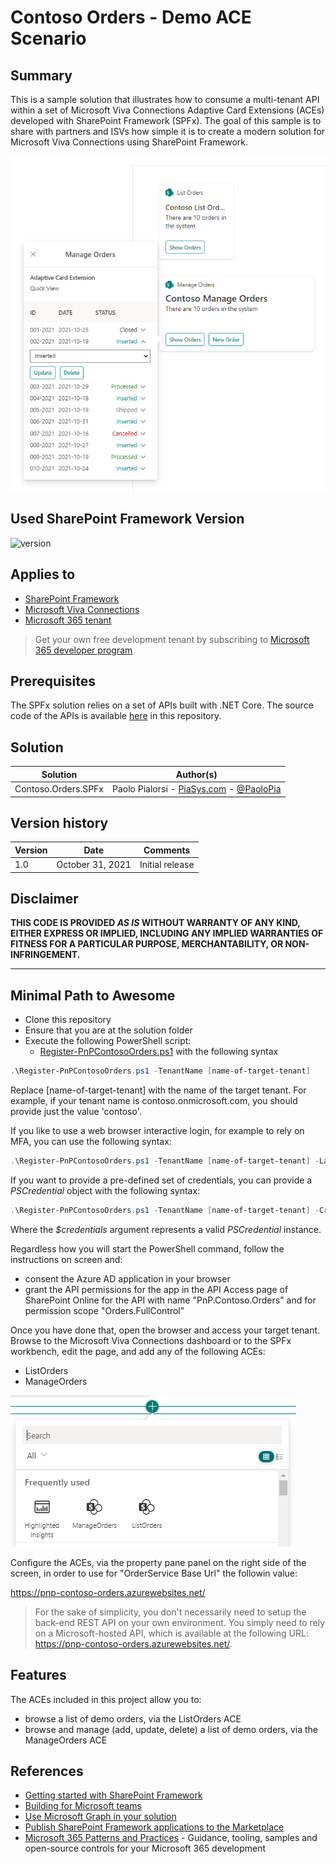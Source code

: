 # Contoso Orders - Demo ACE Scenario

## Summary

This is a sample solution that illustrates how to consume a multi-tenant API within a set of Microsoft Viva Connections Adaptive Card Extensions (ACEs) developed with SharePoint Framework (SPFx).
The goal of this sample is to share with partners and ISVs how simple it is to create a modern solution for Microsoft Viva Connections using SharePoint Framework.

![ACEs Preview](../../assets/Contoso-Orders-ACEs-Preview.png)

## Used SharePoint Framework Version

![version](https://img.shields.io/badge/version-1.13-green.svg)

## Applies to

- [SharePoint Framework](https://aka.ms/spfx)
- [Microsoft Viva Connections](https://www.microsoft.com/en-us/microsoft-viva/connections)
- [Microsoft 365 tenant](https://docs.microsoft.com/en-us/sharepoint/dev/spfx/set-up-your-developer-tenant)

> Get your own free development tenant by subscribing to [Microsoft 365 developer program](http://aka.ms/o365devprogram)

## Prerequisites

The SPFx solution relies on a set of APIs built with .NET Core. The source code of the APIs is available [here](../Contoso.Orders.FunctionApp) in this repository.

## Solution

Solution|Author(s)
--------|---------
Contoso.Orders.SPFx | Paolo Pialorsi - [PiaSys.com](https://www.piasys.com/) - [@PaoloPia](https://twitter.com/PaoloPia)

## Version history

Version|Date|Comments
-------|----|--------
1.0|October 31, 2021|Initial release

## Disclaimer

**THIS CODE IS PROVIDED *AS IS* WITHOUT WARRANTY OF ANY KIND, EITHER EXPRESS OR IMPLIED, INCLUDING ANY IMPLIED WARRANTIES OF FITNESS FOR A PARTICULAR PURPOSE, MERCHANTABILITY, OR NON-INFRINGEMENT.**

---

## Minimal Path to Awesome

- Clone this repository
- Ensure that you are at the solution folder
- Execute the following PowerShell script:
  - [Register-PnPContosoOrders.ps1](..\Scripts\Register-PnPContosoOrders.ps1) with the following syntax

```PowerShell
.\Register-PnPContosoOrders.ps1 -TenantName [name-of-target-tenant]
```

Replace [name-of-target-tenant] with the name of the target tenant. For example, if your tenant name is contoso.onmicrosoft.com, you should provide just the value 'contoso'.

If you like to use a web browser interactive login, for example to rely on MFA, you can use the following syntax:


```PowerShell
.\Register-PnPContosoOrders.ps1 -TenantName [name-of-target-tenant] -LaunchBrowser
```

If you want to provide a pre-defined set of credentials, you can provide a *PSCredential* object with the following syntax:

```PowerShell
.\Register-PnPContosoOrders.ps1 -TenantName [name-of-target-tenant] -Credentials $credentials
```

Where the *$credentials* argument represents a valid *PSCredential* instance.

Regardless how you will start the PowerShell command, follow the instructions on screen and:
- consent the Azure AD application in your browser
- grant the API permissions for the app in the API Access page of SharePoint Online for the API with name "PnP.Contoso.Orders" and for permission scope "Orders.FullControl"

Once you have done that, open the browser and access your target tenant. Browse to the Microsoft Viva Connections dashboard or to the SPFx workbench, edit the page, and add any of the following ACEs:
- ListOrders
- ManageOrders

![ACEs in Add Web Part UI](../../assets/Contoso-Orders-ACEs-Add-Workbench.png)

Configure the ACEs, via the property pane panel on the right side of the screen, in order to use for "OrderService Base Url" the followin value:

https://pnp-contoso-orders.azurewebsites.net/

> For the sake of simplicity, you don't necessarily need to setup the back-end REST API on your own environment. You simply need to rely on a Microsoft-hosted API, which is available at the following URL: https://pnp-contoso-orders.azurewebsites.net/.

## Features

The ACEs included in this project allow you to:
- browse a list of demo orders, via the ListOrders ACE
- browse and manage (add, update, delete) a list of demo orders, via the ManageOrders ACE

## References

- [Getting started with SharePoint Framework](https://docs.microsoft.com/en-us/sharepoint/dev/spfx/set-up-your-developer-tenant)
- [Building for Microsoft teams](https://docs.microsoft.com/en-us/sharepoint/dev/spfx/build-for-teams-overview)
- [Use Microsoft Graph in your solution](https://docs.microsoft.com/en-us/sharepoint/dev/spfx/web-parts/get-started/using-microsoft-graph-apis)
- [Publish SharePoint Framework applications to the Marketplace](https://docs.microsoft.com/en-us/sharepoint/dev/spfx/publish-to-marketplace-overview)
- [Microsoft 365 Patterns and Practices](https://aka.ms/m365pnp) - Guidance, tooling, samples and open-source controls for your Microsoft 365 development